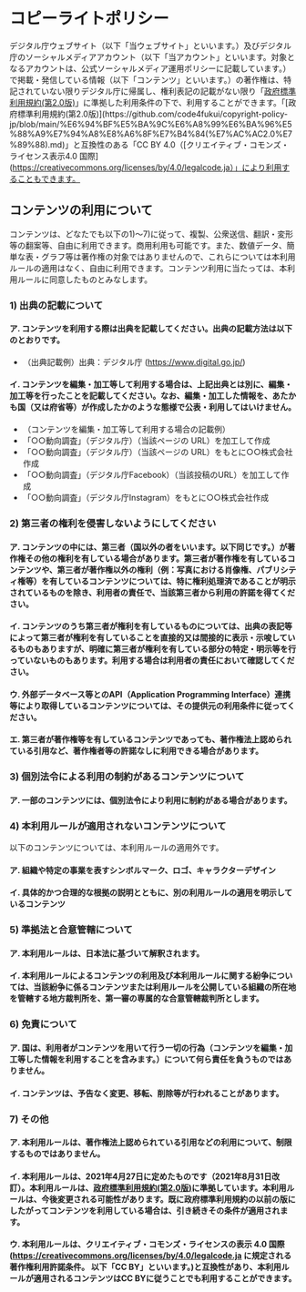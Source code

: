 # コピーライトポリシー

デジタル庁ウェブサイト（以下「当ウェブサイト」といいます。）及びデジタル庁のソーシャルメディアアカウント（以下「当アカウント」といいます。対象となるアカウントは、公式ソーシャルメディア運用ポリシーに記載しています。）で掲載・発信している情報（以下「コンテンツ」といいます。）の著作権は、特記されていない限りデジタル庁に帰属し、権利表記の記載がない限り「[政府標準利用規約(第2.0版)](https://github.com/code4fukui/copyright-policy-jp/blob/main/%E6%94%BF%E5%BA%9C%E6%A8%99%E6%BA%96%E5%88%A9%E7%94%A8%E8%A6%8F%E7%B4%84(%E7%AC%AC2.0%E7%89%88).md)」に準拠した利用条件の下で、利用することができます。「[政府標準利用規約(第2.0版)](https://github.com/code4fukui/copyright-policy-jp/blob/main/%E6%94%BF%E5%BA%9C%E6%A8%99%E6%BA%96%E5%88%A9%E7%94%A8%E8%A6%8F%E7%B4%84(%E7%AC%AC2.0%E7%89%88).md)」と互換性のある「CC BY 4.0（[クリエイティブ・コモンズ・ライセンス表示4.0 国際](https://creativecommons.org/licenses/by/4.0/legalcode.ja）」により利用することもできます。

## コンテンツの利用について

コンテンツは、どなたでも以下の1)～7)に従って、複製、公衆送信、翻訳・変形等の翻案等、自由に利用できます。商用利用も可能です。また、数値データ、簡単な表・グラフ等は著作権の対象ではありませんので、これらについては本利用ルールの適用はなく、自由に利用できます。コンテンツ利用に当たっては、本利用ルールに同意したものとみなします。

### 1) 出典の記載について

#### ア. コンテンツを利用する際は出典を記載してください。出典の記載方法は以下のとおりです。
- （出典記載例）出典：デジタル庁 (https://www.digital.go.jp/)

#### イ. コンテンツを編集・加工等して利用する場合は、上記出典とは別に、編集・加工等を行ったことを記載してください。なお、編集・加工した情報を、あたかも国（又は府省等）が作成したかのような態様で公表・利用してはいけません。

- （コンテンツを編集・加工等して利用する場合の記載例）
- 「○○動向調査」（デジタル庁）（当該ページの URL）を加工して作成
- 「○○動向調査」（デジタル庁）（当該ページの URL）をもとに○○株式会社作成
- 「○○動向調査」（デジタル庁Facebook）（当該投稿のURL）を加工して作成
- 「○○動向調査」（デジタル庁Instagram）をもとに○○株式会社作成

### 2) 第三者の権利を侵害しないようにしてください

#### ア. コンテンツの中には、第三者（国以外の者をいいます。以下同じです。）が著作権その他の権利を有している場合があります。第三者が著作権を有しているコンテンツや、第三者が著作権以外の権利（例：写真における肖像権、パブリシティ権等）を有しているコンテンツについては、特に権利処理済であることが明示されているものを除き、利用者の責任で、当該第三者から利用の許諾を得てください。

#### イ. コンテンツのうち第三者が権利を有しているものについては、出典の表記等によって第三者が権利を有していることを直接的又は間接的に表示・示唆しているものもありますが、明確に第三者が権利を有している部分の特定・明示等を行っていないものもあります。利用する場合は利用者の責任において確認してください。

#### ウ. 外部データベース等とのAPI（Application Programming Interface）連携等により取得しているコンテンツについては、その提供元の利用条件に従ってください。

#### エ. 第三者が著作権等を有しているコンテンツであっても、著作権法上認められている引用など、著作権者等の許諾なしに利用できる場合があります。

### 3) 個別法令による利用の制約があるコンテンツについて

#### ア. 一部のコンテンツには、個別法令により利用に制約がある場合があります。

### 4) 本利用ルールが適用されないコンテンツについて

以下のコンテンツについては、本利用ルールの適用外です。

#### ア. 組織や特定の事業を表すシンボルマーク、ロゴ、キャラクターデザイン

#### イ. 具体的かつ合理的な根拠の説明とともに、別の利用ルールの適用を明示しているコンテンツ

### 5) 準拠法と合意管轄について

#### ア. 本利用ルールは、日本法に基づいて解釈されます。

#### イ. 本利用ルールによるコンテンツの利用及び本利用ルールに関する紛争については、当該紛争に係るコンテンツまたは利用ルールを公開している組織の所在地を管轄する地方裁判所を、第一審の専属的な合意管轄裁判所とします。

### 6) 免責について

#### ア. 国は、利用者がコンテンツを用いて行う一切の行為（コンテンツを編集・加工等した情報を利用することを含みます。）について何ら責任を負うものではありません。

#### イ. コンテンツは、予告なく変更、移転、削除等が行われることがあります。

### 7) その他

#### ア. 本利用ルールは、著作権法上認められている引用などの利用について、制限するものではありません。

#### イ. 本利用ルールは、2021年4月27日に定めたものです（2021年8月31日改訂）。本利用ルールは、[政府標準利用規約(第2.0版)](https://github.com/code4fukui/copyright-policy-jp/blob/main/%E6%94%BF%E5%BA%9C%E6%A8%99%E6%BA%96%E5%88%A9%E7%94%A8%E8%A6%8F%E7%B4%84(%E7%AC%AC2.0%E7%89%88).md)に準拠しています。本利用ルールは、今後変更される可能性があります。既に政府標準利用規約の以前の版にしたがってコンテンツを利用している場合は、引き続きその条件が適用されます。

#### ウ. 本利用ルールは、クリエイティブ・コモンズ・ライセンスの表示 4.0 国際 (https://creativecommons.org/licenses/by/4.0/legalcode.ja に規定される著作権利用許諾条件。 以下「CC BY」といいます。)と互換性があり、本利用ルールが適用されるコンテンツはCC BYに従うことでも利用することができます。
